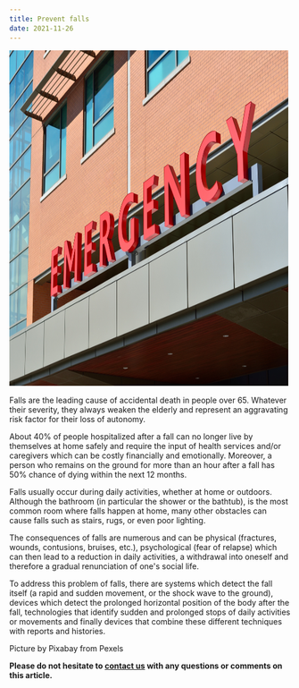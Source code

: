 ```yaml
---
title: Prevent falls
date: 2021-11-26
---
```


<img src="assets/images/2021-11-26-Falls.jpg"	title="Emergency sign" width="500" height="600" />

Falls are the leading cause of accidental death in people over 65. Whatever their severity, they always weaken the elderly and represent an aggravating risk factor for their loss of autonomy.

About 40% of people hospitalized after a fall can no longer live by themselves at home safely and require the input of health services and/or caregivers which can be costly financially and emotionally. 
Moreover, a person who remains on the ground for more than an hour after a fall has 50% chance of dying within the next 12 months.

Falls usually occur during daily activities, whether at home or outdoors. Although the bathroom (in particular the shower or the bathtub), is the most common room where falls happen at home, many other obstacles can cause falls such as stairs, rugs, or even poor lighting.

The consequences of falls are numerous and can be physical (fractures, wounds, contusions, bruises, etc.), psychological (fear of relapse) which can then lead to a reduction in daily activities, a withdrawal into oneself and therefore a gradual renunciation of one's social life.

To address this problem of falls, there are systems which detect the fall itself (a rapid and sudden movement, or the shock wave to the ground), devices which detect the prolonged horizontal position of the body after the fall, technologies that identify sudden and prolonged stops of daily activities or movements and finally devices that combine these different techniques with reports and histories.

Picture by Pixabay from Pexels

**Please do not hesitate to [contact us](contact_us.md) with any questions or comments on this article.**
